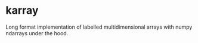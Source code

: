 # karray
Long format implementation of labelled multidimensional arrays with numpy ndarrays under the hood.
